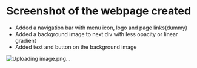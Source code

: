 # Screenshot of the webpage created 

* Added a navigation bar with menu icon, logo and page links(dummy)
* Added a background image to next div with less opacity or linear gradient
* Added text and button on the background image

![Uploading image.png…]()
